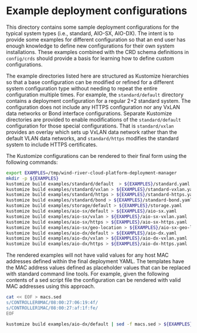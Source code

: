 # Example deployment configurations

This directory contains some sample deployment configurations for the typical
system types (i.e., standard, AIO-SX, AIO-DX).  The intent is to provide some
examples for different configuration so that an end user has enough knowledge
to define new configurations for their own system installations.  These examples 
combined with the CRD schema definitions in ```config/crds``` should provide a
basis for learning how to define custom configurations.

The example directories listed here are structured as Kustomize hierarchies so
that a base configuration can be modified or refined for a different system
configuration type without needing to repeat the entire configuration multiple
times.  For example, the ```standard/default``` directory contains a deployment
configuration for a regular 2+2 standard system.  The configuration does not
include any HTTPS configuration nor any VxLAN data networks or Bond interface
configurations.  Separate Kustomize directories are provided to enable
modifications of the ```standard/default``` configuration for those special 
configurations.  That is ```standard/vxlan``` provides an overlay which sets up
VxLAN data network rather than the default VLAN data networks, and 
```standard/https``` modifies the standard system to include HTTPS certificates.

The Kustomize configurations can be rendered to their final form using the 
following commands:

```bash
export EXAMPLES=/tmp/wind-river-cloud-platform-deployment-manager
mkdir -p ${EXAMPLES}
kustomize build examples/standard/default  > ${EXAMPLES}/standard.yaml
kustomize build examples/standard/vxlan > ${EXAMPLES}/standard-vxlan.yaml
kustomize build examples/standard/https > ${EXAMPLES}/standard-https.yaml
kustomize build examples/standard/bond > ${EXAMPLES}/standard-bond.yaml
kustomize build examples/storage/default > ${EXAMPLES}/storage.yaml
kustomize build examples/aio-sx/default > ${EXAMPLES}/aio-sx.yaml
kustomize build examples/aio-sx/vxlan > ${EXAMPLES}/aio-sx-vxlan.yaml
kustomize build examples/aio-sx/https > ${EXAMPLES}/aio-sx-https.yaml
kustomize build examples/aio-sx/geo-location > ${EXAMPLES}/aio-sx-geo-location.yaml
kustomize build examples/aio-dx/default > ${EXAMPLES}/aio-dx.yaml
kustomize build examples/aio-dx/vxlan > ${EXAMPLES}/aio-dx-vxlan.yaml
kustomize build examples/aio-dx/https > ${EXAMPLES}/aio-dx-https.yaml
```

The rendered examples will not have valid values for any host MAC addresses
defined within the final deployment YAML.  The templates have the MAC address
values defined as placeholder values that can be replaced with standard
command line tools.  For example, given the following contents of a sed script
file the configuration can be rendered with valid MAC addresses using this 
approach.

```bash
cat << EOF > macs.sed
s/CONTROLLER0MAC/08:00:27:06:19:4f/
s/CONTROLLER1MAC/08:00:27:af:1f:fe/
EOF

kustomize build examples/aio-dx/default | sed -f macs.sed > ${EXAMPLES}/aio-dx.yaml
```

